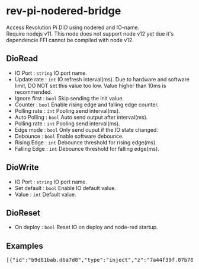 # rev-pi-nodered-bridge

Access Revolution Pi DIO using nodered and IO-name.  
Require nodejs v11. This node does not support node v12 yet due it's dependencie FFI cannot be compiled with node v12. 

## DioRead

- IO Port : <code>string</code> IO port name.  
- Update rate : <code>int</code> IO refresh interval(ms). Due to hardware and software limit, DO NOT set this value too low. Value higher than 10ms is recommended.  
- Ignore first : <code>bool</code> Skip sending the init value.  
- Counter : <code>bool</code> Enable rising edge and falling edge counter.  
- Polling rate : <code>int</code> Pooling send interval(ms).  
- Auto Polling : <code>bool</code> Auto send output after interval(ms).  
- Polling rate : <code>int</code> Pooling send interval(ms).  
- Edge mode : <code>bool</code> Only send ouput if the IO state changed.  
- Debounce : <code>bool</code> Enable software debounce.  
- Rising Edge : <code>int</code> Debounce threshold for rising edge(ms).  
- Falling Edge : <code>int</code> Debounce threshold for falling edge(ms).  

## DioWrite

- IO Port : <code>string</code> IO port name.  
- Set default : <code>bool</code> Enable IO default value.  
- Value : <code>int</code> Default value.  

## DioReset

- On deploy : <code>bool</code> Reset IO on deploy and node-red startup.  

## Examples

<pre>
[{"id":"b9d81bab.d6a7d8","type":"inject","z":"7a44f39f.07b78c","name":"","topic":"","payload":"0","payloadType":"num","repeat":"","crontab":"","once":false,"onceDelay":0.1,"x":330,"y":140,"wires":[["b91ef2d2.578e4"]]},{"id":"b3ceac21.f236b8","type":"inject","z":"7a44f39f.07b78c","name":"","topic":"","payload":"1","payloadType":"num","repeat":"","crontab":"","once":false,"onceDelay":0.1,"x":330,"y":180,"wires":[["b91ef2d2.578e4"]]},{"id":"5029a0d1.27f1d","type":"inject","z":"7a44f39f.07b78c","name":"","topic":"","payload":"4","payloadType":"num","repeat":"","crontab":"","once":false,"onceDelay":0.1,"x":330,"y":220,"wires":[["b91ef2d2.578e4"]]},{"id":"b91ef2d2.578e4","type":"dio-write","z":"7a44f39f.07b78c","name":"","ioPort":"RevPiLED","enableDefault":true,"defaultValue":0,"x":510,"y":180,"wires":[]},{"id":"b260da1d.202368","type":"dio-read","z":"7a44f39f.07b78c","name":"","ioPort":"RevPiLED","updateRate":50,"ignoreFirst":false,"enableCounter":false,"autoPolling":true,"pollingSpeed":"500","enableEdgeMode":true,"enableDebounce":true,"risingEdgeDelay":"100","fallingEdgeDelay":"100","x":330,"y":320,"wires":[["bd4c1e55.f2ba1"]]},{"id":"bd4c1e55.f2ba1","type":"debug","z":"7a44f39f.07b78c","name":"","active":true,"tosidebar":true,"console":false,"tostatus":false,"complete":"false","x":500,"y":320,"wires":[]}]
</pre>